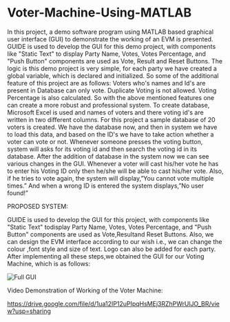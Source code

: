 # Voter-Machine-Using-MATLAB
In this project, a demo software program using MATLAB based graphical user interface (GUI) to demonstrate the working of an EVM is presented. GUIDE is used to develop the GUI for this demo project, with components like "Static Text" to display Party Name, Votes, Votes Percentage, and "Push Button" components are used as Vote, Result and Reset Buttons. The logic is this demo project is very simple, for each party we have created a global variable, which is declared and initialized. So some of the additional feature of this project are as follows:  Voters who's names and Id's are present in Database can only vote. Duplicate Voting is not allowed. Voting Percentage is also calculated. So with the above mentioned features one can create a more robust and professional system. To create database, Microsoft Excel is used and names of voters and there voting id's are written in two different columns. For this project a sample database of 20 voters is created. We have the database now, and then in system we have to load this data, and based on the ID's we have to take action whether a voter can vote or not. Whenever someone presses the voting button, system will asks for its voting id and then search the voting id in its database. 
After the addition of database in the system now we can see various changes in the GUI. Whenever a voter will cast his/her vote he has to enter his Voting ID only then he/she will be able to cast his/her vote. Also, if he tries to vote again, the system will display,”You cannot vote multiple times.” And when a wrong ID is entered the system displays,”No user found!”

 PROPOSED SYSTEM:

GUIDE is used to develop the GUI for this project, with components like "Static Text" todisplay Party Name, Votes, Votes Percentage, and "Push Button" components are used as Vote,Resultand Reset Buttons. Also, we can design the EVM interface according to our wish i.e., we can change the colour ,font style and size of text. Logo can also be added for each party.
After implementing all these steps,we obtained the GUI for our Voting Machine, which is as follows:

![Full GUI](https://user-images.githubusercontent.com/87767630/126794362-eec80745-f914-4409-bec3-622660a958f8.jpg)

Video Demonstration of Working of the Voter Machine:

https://drive.google.com/file/d/1ua12IP12uPIpqHsMEj3RZhPWrUlJO_BR/view?usp=sharing
